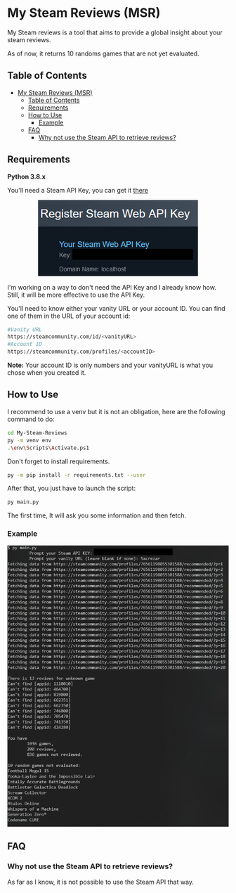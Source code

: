 # My Steam Reviews (MSR)

My Steam reviews is a tool that aims to provide a global insight about your steam reviews.

As of now, it returns 10 randoms games that are not yet evaluated. 

## Table of Contents
- [My Steam Reviews (MSR)](#my-steam-reviews-msr)
  - [Table of Contents](#table-of-contents)
  - [Requirements](#requirements)
  - [How to Use](#how-to-use)
    - [Example](#example)
  - [FAQ](#faq)
    - [Why not use the Steam API to retrieve reviews?](#why-not-use-the-steam-api-to-retrieve-reviews)

## Requirements

**Python 3.8.x**

You'll need a Steam API Key, you can get it [there](https://steamcommunity.com/dev/apikey)
<div align="center">
  <img src="/assets/apikey_steam.png"/>
</div>

I'm working on a way to don't need the API Key and I already know how. Still, it will be more effective to use the API Key.

You'll need to know either your vanity URL or your account ID. You can find one of them in the URL of your account id:

```bash
#Vanity URL
https://steamcommunity.com/id/<vanityURL>
#Account ID
https://steamcommunity.com/profiles/<accountID>
```

**Note:** Your account ID is only numbers and your vanityURL is what you chose when you created it.

## How to Use

I recommend to use a venv but it is not an obligation, here are the following command to do:
```bash
cd My-Steam-Reviews
py -m venv env
.\env\Scripts\Activate.ps1
```
Don't forget to install requirements.
```bash
py -m pip install -r requirements.txt --user
```
After that, you just have to launch the script:
```bash
py main.py
```
The first time, It will ask you some information and then fetch. 
### Example
<div align="center">
  <img src="/assets/fetching_eg.png"/>
</div>

## FAQ
### Why not use the Steam API to retrieve reviews?
As far as I know, it is not possible to use the Steam API that way.
